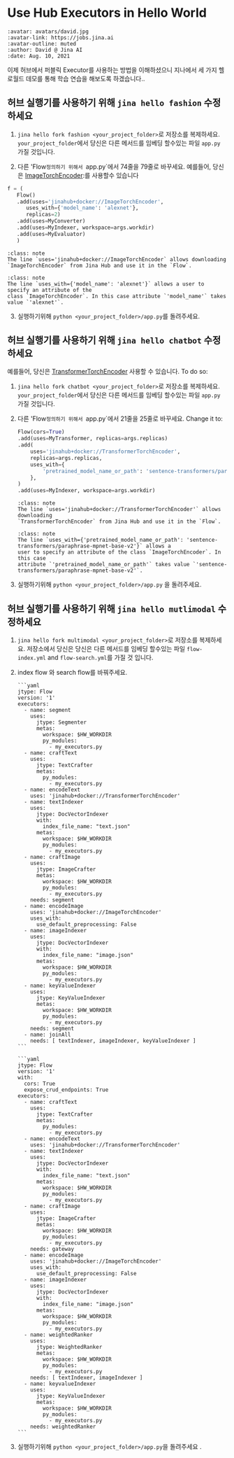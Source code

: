 # Use Hub Executors in Hello World

```{article-info}
:avatar: avatars/david.jpg
:avatar-link: https://jobs.jina.ai
:avatar-outline: muted
:author: David @ Jina AI
:date: Aug. 10, 2021
```


이제 허브에서 퍼블릭 Executor를 사용하는 방법을 이해하셨으니 지나에서 세 가지 헬로월드 데모를 통해 학습 연습을 해보도록 하겠습니다..

## 허브 실행기를 사용하기 위해 `jina hello fashion` 수정하세요 

1)  `jina hello fork fashion <your_project_folder>`로 저장소를 복제하세요.  `your_project_folder`에서 당신은 다른 메서드를 임베딩 할수있는 파일 `app.py` 가질 것입니다.

2)  다른 'Flow`정의하기 위해서 `app.py`에서 74줄을 79줄로 바꾸세요. 예를들어, 당신은
    [ImageTorchEncoder](https://github.com/jina-ai/executor-image-torch-encoder):를 사용할수 있습니다

   ```python
   f = (
      Flow()
      .add(uses='jinahub+docker://ImageTorchEncoder',
         uses_with={'model_name': 'alexnet'},
         replicas=2)
      .add(uses=MyConverter)
      .add(uses=MyIndexer, workspace=args.workdir)
      .add(uses=MyEvaluator)
      )
   ```
   ````{admonition} Note 
   :class: note
   The line `uses='jinahub+docker://ImageTorchEncoder` allows downloading
   `ImageTorchEncoder` from Jina Hub and use it in the `Flow`.
   ````
       
   ````{admonition} Note
   :class: note
   The line `uses_with={'model_name': 'alexnet'}` allows a user to specify an attribute of the
   class `ImageTorchEncoder`. In this case attribute `'model_name'` takes value `'alexnet'`.
   ````
   
3) 실행하기위해  `python <your_project_folder>/app.py`를 돌려주세요.

## 허브 실행기를 사용하기 위해 `jina hello chatbot` 수정하세요 
 

예를들어, 당신은
 [TransformerTorchEncoder](https://github.com/jina-ai/executor-transformer-torch-encoder) 사용할 수 있습니다. To do so:

1) `jina hello fork chatbot <your_project_folder>`로 저장소를 복제하세요.  `your_project_folder`에서 당신은 다른 메서드를 임베딩 할수있는 파일 `app.py` 가질 것입니다.

2) 다른 'Flow`정의하기 위해서 `app.py`에서 21줄을 25줄로 바꾸세요. Change it to:
    ```python
    Flow(cors=True)
    .add(uses=MyTransformer, replicas=args.replicas)
    .add(
        uses='jinahub+docker://TransformerTorchEncoder',
        replicas=args.replicas,
        uses_with={
            'pretrained_model_name_or_path': 'sentence-transformers/paraphrase-mpnet-base-v2'
        },
    )
    .add(uses=MyIndexer, workspace=args.workdir)
    ```
  
   ````{admonition} Note
   :class: note
   The line `uses='jinahub+docker://TransformerTorchEncoder'` allows downloading
   `TransformerTorchEncoder` from Jina Hub and use it in the `Flow`.
   ````
   ````{admonition} Note
   :class: note
   The line `uses_with={'pretrained_model_name_or_path': 'sentence-transformers/paraphrase-mpnet-base-v2'}` allows a
   user to specify an attribute of the class `ImageTorchEncoder`. In this case
   attribute `'pretrained_model_name_or_path'` takes value `'sentence-transformers/paraphrase-mpnet-base-v2'`.
   ````

3) 실행하기위해 `python <your_project_folder>/app.py` 을 돌려주세요.
    


##  허브 실행기를 사용하기 위해 `jina hello mutlimodal` 수정하세요 

1)  `jina hello fork multimodal <your_project_folder>`로 저장소를 복제하세요. 저장소에서 당신은 
     당신은 다른 메서드를 임베딩 할수있는 파일 `flow-index.yml` and `flow-search.yml`를 가질 것 입니다.
    
2) index flow 와 search flow를 바꿔주세요.
   ````{tab} flow-index.yml
   ```yaml
   jtype: Flow
   version: '1'
   executors:
     - name: segment
       uses:
         jtype: Segmenter
         metas:
           workspace: $HW_WORKDIR
           py_modules:
             - my_executors.py
     - name: craftText
       uses:
         jtype: TextCrafter
         metas:
           py_modules:
             - my_executors.py
     - name: encodeText
       uses: 'jinahub+docker://TransformerTorchEncoder'
     - name: textIndexer
       uses:
         jtype: DocVectorIndexer
         with:
           index_file_name: "text.json"
         metas:
           workspace: $HW_WORKDIR
           py_modules:
             - my_executors.py
     - name: craftImage
       uses:
         jtype: ImageCrafter
         metas:
           workspace: $HW_WORKDIR
           py_modules:
             - my_executors.py
       needs: segment
     - name: encodeImage
       uses: 'jinahub+docker://ImageTorchEncoder'
       uses_with:
         use_default_preprocessing: False
     - name: imageIndexer
       uses:
         jtype: DocVectorIndexer
         with:
           index_file_name: "image.json"
         metas:
           workspace: $HW_WORKDIR
           py_modules:
             - my_executors.py
     - name: keyValueIndexer
       uses:
         jtype: KeyValueIndexer
         metas:
           workspace: $HW_WORKDIR
           py_modules:
             - my_executors.py
       needs: segment
     - name: joinAll
       needs: [ textIndexer, imageIndexer, keyValueIndexer ]
   ```
   ````
   
   ````{tab} flow-search.yml
   ```yaml
   jtype: Flow
   version: '1'
   with:
     cors: True
     expose_crud_endpoints: True
   executors:
     - name: craftText
       uses:
         jtype: TextCrafter
         metas:
           py_modules:
             - my_executors.py
     - name: encodeText
       uses: 'jinahub+docker://TransformerTorchEncoder'
     - name: textIndexer
       uses:
         jtype: DocVectorIndexer
         with:
           index_file_name: "text.json"
         metas:
           workspace: $HW_WORKDIR
           py_modules:
             - my_executors.py
     - name: craftImage
       uses:
         jtype: ImageCrafter
         metas:
           workspace: $HW_WORKDIR
           py_modules:
             - my_executors.py
       needs: gateway
     - name: encodeImage
       uses: 'jinahub+docker://ImageTorchEncoder'
       uses_with:
         use_default_preprocessing: False
     - name: imageIndexer
       uses:
         jtype: DocVectorIndexer
         with:
           index_file_name: "image.json"
         metas:
           workspace: $HW_WORKDIR
           py_modules:
             - my_executors.py
     - name: weightedRanker
       uses:
         jtype: WeightedRanker
         metas:
           workspace: $HW_WORKDIR
           py_modules:
             - my_executors.py
       needs: [ textIndexer, imageIndexer ]
     - name: keyvalueIndexer
       uses:
         jtype: KeyValueIndexer
         metas:
           workspace: $HW_WORKDIR
           py_modules:
             - my_executors.py
       needs: weightedRanker
   ```
   ````
3) 실행하기위해 `python <your_project_folder>/app.py`을 돌려주세요 .
